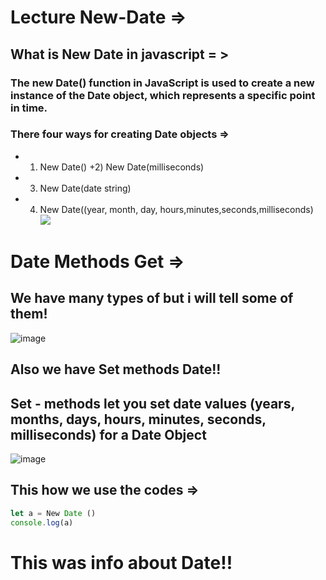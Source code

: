 # Lecture New-Date =>
## What is New Date in javascript = >
### The new Date() function in JavaScript is used to create a new instance of the Date object, which represents a specific point in time.
### There four ways for creating Date objects =>
+ 1) New Date()
+2) New Date(milliseconds)
+ 3) New Date(date string)
+ 4) New Date((year, month, day, hours,minutes,seconds,milliseconds)
![](https://static.mabl.com/doc/readme/img/eaf866b-tomorrows_date_js.gif)
# Date Methods Get =>
## We have many types of but i will tell some of them!
![image](https://github.com/yusufjannn/New-Date/assets/171818496/aaa42a13-12e2-4738-9b8d-32ee986ee6d5)
## Also we have Set methods Date!!
## Set - methods let you set date values (years, months, days, hours, minutes, seconds, milliseconds) for a Date Object
![image](https://github.com/yusufjannn/New-Date/assets/171818496/74f107a9-4b0b-460d-8c8e-2e28e1af8fdc)
## This how we use the codes =>
``` js
let a = New Date ()
console.log(a)
```
# This was info about Date!!
